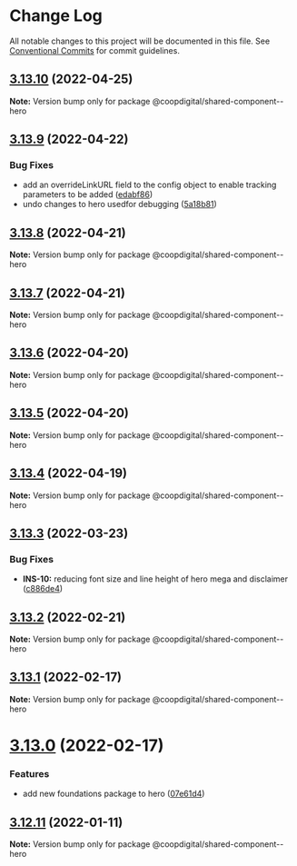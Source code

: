 # Change Log

All notable changes to this project will be documented in this file.
See [Conventional Commits](https://conventionalcommits.org) for commit guidelines.

## [3.13.10](https://github.com/coopdigital/coop-frontend/compare/@coopdigital/shared-component--hero@3.13.9...@coopdigital/shared-component--hero@3.13.10) (2022-04-25)

**Note:** Version bump only for package @coopdigital/shared-component--hero





## [3.13.9](https://github.com/coopdigital/coop-frontend/compare/@coopdigital/shared-component--hero@3.13.8...@coopdigital/shared-component--hero@3.13.9) (2022-04-22)


### Bug Fixes

* add an overrideLinkURL field to the config object to enable tracking parameters to be added ([edabf86](https://github.com/coopdigital/coop-frontend/commit/edabf86e60bef8ad32fa070cb32a54cc1f12659c))
* undo changes to hero usedfor debugging ([5a18b81](https://github.com/coopdigital/coop-frontend/commit/5a18b812d75561bd84afd4e821295517c98883e4))





## [3.13.8](https://github.com/coopdigital/coop-frontend/compare/@coopdigital/shared-component--hero@3.13.7...@coopdigital/shared-component--hero@3.13.8) (2022-04-21)

**Note:** Version bump only for package @coopdigital/shared-component--hero





## [3.13.7](https://github.com/coopdigital/coop-frontend/compare/@coopdigital/shared-component--hero@3.13.6...@coopdigital/shared-component--hero@3.13.7) (2022-04-21)

**Note:** Version bump only for package @coopdigital/shared-component--hero





## [3.13.6](https://github.com/coopdigital/coop-frontend/compare/@coopdigital/shared-component--hero@3.13.5...@coopdigital/shared-component--hero@3.13.6) (2022-04-20)

**Note:** Version bump only for package @coopdigital/shared-component--hero





## [3.13.5](https://github.com/coopdigital/coop-frontend/compare/@coopdigital/shared-component--hero@3.13.4...@coopdigital/shared-component--hero@3.13.5) (2022-04-20)

**Note:** Version bump only for package @coopdigital/shared-component--hero





## [3.13.4](https://github.com/coopdigital/coop-frontend/compare/@coopdigital/shared-component--hero@3.13.3...@coopdigital/shared-component--hero@3.13.4) (2022-04-19)

**Note:** Version bump only for package @coopdigital/shared-component--hero





## [3.13.3](https://github.com/coopdigital/coop-frontend/compare/@coopdigital/shared-component--hero@3.13.2...@coopdigital/shared-component--hero@3.13.3) (2022-03-23)


### Bug Fixes

* **INS-10:** reducing font size and line height of hero mega and disclaimer ([c886de4](https://github.com/coopdigital/coop-frontend/commit/c886de4a2e72c9a9c6639feffa705d74ce35d5c1))





## [3.13.2](https://github.com/coopdigital/coop-frontend/compare/@coopdigital/shared-component--hero@3.13.1...@coopdigital/shared-component--hero@3.13.2) (2022-02-21)

**Note:** Version bump only for package @coopdigital/shared-component--hero





## [3.13.1](https://github.com/coopdigital/coop-frontend/compare/@coopdigital/shared-component--hero@3.13.0...@coopdigital/shared-component--hero@3.13.1) (2022-02-17)

**Note:** Version bump only for package @coopdigital/shared-component--hero





# [3.13.0](https://github.com/coopdigital/coop-frontend/compare/@coopdigital/shared-component--hero@3.12.11...@coopdigital/shared-component--hero@3.13.0) (2022-02-17)


### Features

* add new foundations package to hero ([07e61d4](https://github.com/coopdigital/coop-frontend/commit/07e61d4652f18d1fa41e782ba1abf84c58250fda))





## [3.12.11](https://github.com/coopdigital/coop-frontend/compare/@coopdigital/shared-component--hero@3.12.10...@coopdigital/shared-component--hero@3.12.11) (2022-01-11)

**Note:** Version bump only for package @coopdigital/shared-component--hero
